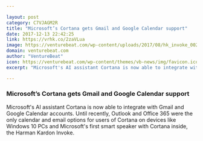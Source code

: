 ```yaml
---

layout: post
category: C7VJAGM2R
title: "Microsoft’s Cortana gets Gmail and Google Calendar support"
date: 2017-12-13 22:42:25
link: https://vrhk.co/2zaVLua
image: https://venturebeat.com/wp-content/uploads/2017/08/hk_invoke_002_cc46ac65-3596-47b0-9ac4-a4f5a08dcc45-prv3.jpg?fit=780%2C508&strip=all
domain: venturebeat.com
author: "VentureBeat"
icon: https://venturebeat.com/wp-content/themes/vb-news/img/favicon.ico
excerpt: "Microsoft's AI assistant Cortana is now able to integrate with Gmail and Google Calendar accounts. Until recently, Outlook and Office 365 were the only calendar and email options for users of Cortana on devices like Windows 10 PCs and Microsoft's first smart speaker with Cortana inside, the Harman Kardon Invoke."

---
```


### Microsoft’s Cortana gets Gmail and Google Calendar support

Microsoft's AI assistant Cortana is now able to integrate with Gmail and Google Calendar accounts. Until recently, Outlook and Office 365 were the only calendar and email options for users of Cortana on devices like Windows 10 PCs and Microsoft's first smart speaker with Cortana inside, the Harman Kardon Invoke.